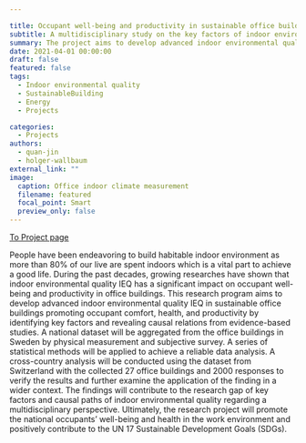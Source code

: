 ```yaml
---

title: Occupant well-being and productivity in sustainable office buildings
subtitle: A multidisciplinary study on the key factors of indoor environmental quality
summary: The project aims to develop advanced indoor environmental quality IEQ in sustainable office buildings promoting occupant comfort, health, and productivity by identifying key factors and revealing causal relations from evidence-based studies. A national dataset will be aggregated from the office buildings in Sweden by physical measurement and subjective survey.
date: 2021-04-01 00:00:00
draft: false
featured: false
tags:
  - Indoor environmental quality
  - SustainableBuilding
  - Energy
  - Projects

categories:
  - Projects
authors:
  - quan-jin
  - holger-wallbaum 
external_link: ""
image:
  caption: Office indoor climate measurement 
  filename: featured
  focal_point: Smart
  preview_only: false
---
```


[To Project page](https://research.chalmers.se/en/project/8806)


People have been endeavoring to build habitable indoor environment as more than 80% of our live are spent indoors which is a vital part to achieve a good life. During the past decades, growing researches have shown that indoor environmental quality IEQ has a significant impact on occupant well-being and productivity in office buildings. This research program aims to develop advanced indoor environmental quality IEQ in sustainable office buildings promoting occupant comfort, health, and productivity by identifying key factors and revealing causal relations from evidence-based studies. A national dataset will be aggregated from the office buildings in Sweden by physical measurement and subjective survey. A series of statistical methods will be applied to achieve a reliable data analysis. A cross-country analysis will be conducted using the dataset from Switzerland with the collected 27 office buildings and 2000 responses to verify the results and further examine the application of the finding in a wider context. The findings will contribute to the research gap of key factors and causal paths of indoor environmental quality regarding a multidisciplinary perspective. Ultimately, the research project will promote the national occupants’ well-being and health in the work environment and positively contribute to the UN 17 Sustainable Development Goals (SDGs).
